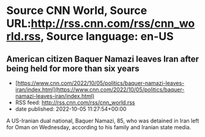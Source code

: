 # Source CNN World, Source URL:http://rss.cnn.com/rss/cnn_world.rss, Source language: en-US

## American citizen Baquer Namazi leaves Iran after being held for more than six years
 - [https://www.cnn.com/2022/10/05/politics/baquer-namazi-leaves-iran/index.html](https://www.cnn.com/2022/10/05/politics/baquer-namazi-leaves-iran/index.html)
 - RSS feed: http://rss.cnn.com/rss/cnn_world.rss
 - date published: 2022-10-05 11:27:54+00:00

A US-Iranian dual national, Baquer Namazi, 85, who was detained in Iran left for Oman on Wednesday, according to his family and Iranian state media.

